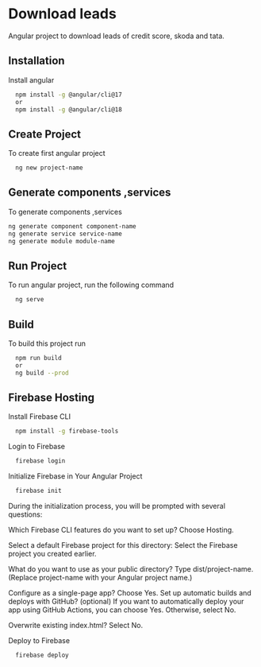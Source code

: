 
# Download leads

Angular project to download leads of credit score, skoda and tata.
## Installation

Install angular

```bash
  npm install -g @angular/cli@17 
  or
  npm install -g @angular/cli@18
```

    
## Create Project

To create first angular project

```bash
  ng new project-name
```
## Generate components ,services
 To generate components ,services 

```bash
ng generate component component-name
ng generate service service-name
ng generate module module-name


```
## Run Project

To run angular project, run the following command

```bash
  ng serve
```


## Build

To build this project run

```bash
  npm run build 
  or 
  ng build --prod
```


## Firebase Hosting
Install Firebase CLI

```bash
  npm install -g firebase-tools
```
Login to Firebase

```bash
  firebase login
```
 Initialize Firebase in Your Angular Project
```bash
  firebase init
```
During the initialization process, you will be prompted with several questions:

Which Firebase CLI features do you want to set up? Choose Hosting.

Select a default Firebase project for this directory: Select the Firebase project you created earlier.

What do you want to use as your public directory? Type dist/project-name. (Replace project-name with your Angular project name.)

Configure as a single-page app? Choose Yes.
Set up automatic builds and deploys with GitHub? (optional) If you want to automatically deploy your app using GitHub Actions, you can choose Yes. Otherwise, select No.

Overwrite existing index.html? Select No.

Deploy to Firebase
```bash
  firebase deploy
```
